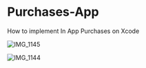 # Purchases-App
How to implement In App Purchases on Xcode

![IMG_1145](https://user-images.githubusercontent.com/46055179/59920796-beb51d80-943c-11e9-8eea-df1c98cb5d78.PNG)

![IMG_1144](https://user-images.githubusercontent.com/46055179/59920811-cf659380-943c-11e9-9967-60d3cfdb2683.PNG)

